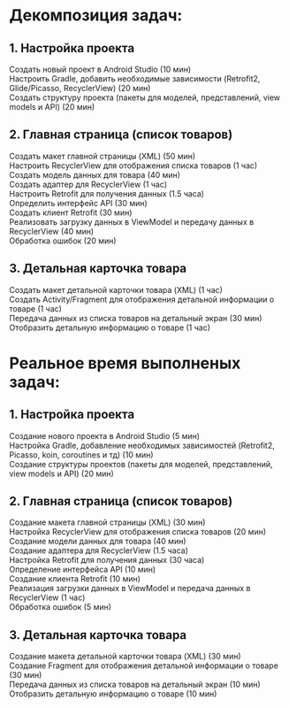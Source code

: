 # Декомпозиция задач:
## 1. Настройка проекта
Создать новый проект в Android Studio (10 мин)<br />
Настроить Gradle, добавить необходимые зависимости (Retrofit2, Glide/Picasso, RecyclerView) (20 мин)<br />
Создать структуру проекта (пакеты для моделей, представлений, view models и API) (20 мин)<br />
## 2. Главная страница (список товаров)
Создать макет главной страницы (XML) (50 мин)<br />
Настроить RecyclerView для отображения списка товаров (1 час)<br />
Создать модель данных для товара (40 мин)<br />
Создать адаптер для RecyclerView (1 час)<br />
Настроить Retrofit для получения данных (1.5 часа)<br />
Определить интерфейс API (30 мин)<br />
Создать клиент Retrofit (30 мин)<br />
Реализовать загрузку данных в ViewModel и передачу данных в RecyclerView (40 мин)<br />
Обработка ошибок (20 мин)<br />
## 3. Детальная карточка товара
Создать макет детальной карточки товара (XML) (1 час)<br />
Создать Activity/Fragment для отображения детальной информации о товаре (1 час)<br />
Передача данных из списка товаров на детальный экран (30 мин)<br />
Отобразить детальную информацию о товаре (1 час)<br />

# Реальное время выполненых задач:
## 1. Настройка проекта
Создание нового проекта в Android Studio (5 мин)<br />
Настройка Gradle, добавление необходимых зависимостей (Retrofit2, Picasso, koin, coroutines и тд) (10 мин)<br />
Создание структуры проектов (пакеты для моделей, представлений, view models и API) (20 мин)<br />
## 2. Главная страница (список товаров)
Создание макета главной страницы (XML) (30 мин)<br />
Настройка RecyclerView для отображения списка товаров (20 мин)<br />
Создание модели данных для товара (40 мин)<br />
Создание адаптера для RecyclerView (1.5 часа)<br />
Настройка Retrofit для получения данных (30 часа)<br />
Определение интерфейса API (10 мин)<br />
Создание клиента Retrofit (10 мин)<br />
Реализация загрузки данных в ViewModel и передача данных в RecyclerView (1 час)<br />
Обработка ошибок (5 мин)<br />
## 3. Детальная карточка товара
Создание макета детальной карточки товара (XML) (30 мин)<br />
Создание Fragment для отображения детальной информации о товаре (30 мин)<br />
Передача данных из списка товаров на детальный экран (10 мин)<br />
Отобразить детальную информацию о товаре (10 мин)<br />
